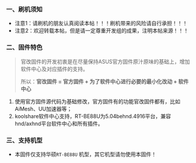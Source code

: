 ### 一、刷机须知

- 注意1：请刷机的朋友认真阅读本帖！！！刷机带来的风险请自行承担！！！
- 注意2：欢迎转载本帖，但是请一定尊重开发组的成果，注明本帖来源！！！

### 二、固件特色

> 官改固件的开发初衷是在尽量保持ASUS官方固件原汁原味的基础上，增加软件中心及对应插件的支持。
>
> 所以：**官改固件 = 官方固件 + 为了软件中心进行必要的最小化改动 + 软件中心**

1. 使用官方固件源代码为基础修改，官方固件有的功能官改固件都有，比如AiMesh、UU加速器等；
2. koolshare软件中心支持，RT-BE88U为5.04behnd.4916平台，兼容hnd/axhnd平台软件中心和所有插件。

### 三、支持机型

- 本固件仅支持华硕`RT-BE88U` 机型，其它机型请勿使用本固件！
